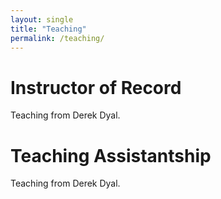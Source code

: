 ```yaml
---
layout: single
title: "Teaching"
permalink: /teaching/
---
```

# Instructor of Record
Teaching from Derek Dyal.

# Teaching Assistantship
Teaching from Derek Dyal.
